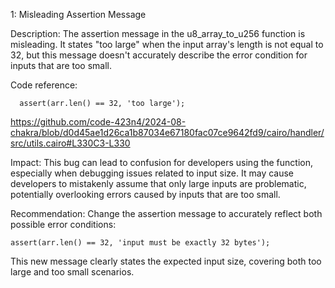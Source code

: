 1: Misleading Assertion Message

Description:
The assertion message in the u8_array_to_u256 function is misleading. It states "too large" when the input array's length is not equal to 32, but this message doesn't accurately describe the error condition for inputs that are too small.

Code reference:
```
  assert(arr.len() == 32, 'too large');
```
https://github.com/code-423n4/2024-08-chakra/blob/d0d45ae1d26ca1b87034e67180fac07ce9642fd9/cairo/handler/src/utils.cairo#L330C3-L330

Impact:
This bug can lead to confusion for developers using the function, especially when debugging issues related to input size. It may cause developers to mistakenly assume that only large inputs are problematic, potentially overlooking errors caused by inputs that are too small.

Recommendation:
Change the assertion message to accurately reflect both possible error conditions:

```
assert(arr.len() == 32, 'input must be exactly 32 bytes');
```
This new message clearly states the expected input size, covering both too large and too small scenarios.